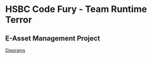 # HSBC Code Fury - Team Runtime Terror

## E-Asset Management Project

<a href="https://app.diagrams.net/#G1tLeFFw3TFFTE7q3E6QeejGxK1_NJO-Kh">Diagrams</a>
